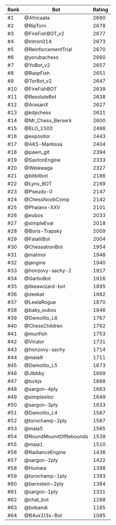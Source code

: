 Rank|Bot|Rating
---|---|---
#1|@Africaata|2680
#2|@RipTorn|2678
#3|@FireFishBOT_v2|2677
#4|@Intron014|2673
#5|@ReinforcementTrial|2670
#6|@yorubachess|2660
#7|@YoBot_v2|2657
#8|@RaspFish|2651
#9|@TorBot_v2|2647
#10|@FireFishBOT|2639
#11|@ResoluteBot|2638
#12|@ArasanX|2627
#13|@kdpchess|2621
#14|@Mr_Chess_Berserk|2600
#15|@ELO_1500|2466
#16|@expositor|2443
#17|@AKS-Mantissa|2404
#18|@pawn_git|2394
#19|@SaxtonEngine|2333
#20|@Weiawaga|2327
#21|@bitbitbot|2186
#22|@Lynx_BOT|2169
#23|@Pseudo-0|2147
#24|@ChessNoobComp|2142
#25|@Phalanx-XXV|2101
#26|@eubos|2033
#27|@simpleEval|2018
#28|@Boris-Trapsky|2009
#29|@FataliiBot|2004
#30|@ChessatronBot|1954
#31|@matmoi|1948
#32|@jangine|1940
#33|@honzovy-sachy-2|1917
#34|@GarboBot|1916
#35|@likeawizard-bot|1895
#36|@zeekat|1882
#37|@LeelaRogue|1870
#38|@baby_eubos|1846
#39|@Demolito_L6|1767
#40|@ChessChildren|1762
#41|@munfish|1753
#42|@Virutor|1731
#43|@honzovy-sachy|1714
#44|@maia9|1711
#45|@Demolito_L5|1673
#46|@Jibbby|1669
#47|@turkjs|1668
#48|@sargon-4ply|1663
#49|@simplexitor|1649
#50|@sargon-3ply|1633
#51|@Demolito_L4|1587
#52|@turochamp-2ply|1587
#53|@maia5|1565
#54|@RoundMoundOfRebounds|1539
#55|@maia1|1510
#56|@RadianceEngine|1436
#57|@sargon-2ply|1422
#58|@Humaia|1398
#59|@turochamp-1ply|1393
#60|@bernstein-2ply|1384
#61|@sargon-1ply|1331
#62|@chat_bot|1288
#63|@bobandi|1185
#64|@B4ux1t3s-Bot|1085
